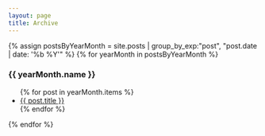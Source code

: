 ```yaml
---
layout: page
title: Archive
---
```


{% assign postsByYearMonth = site.posts | group_by_exp:"post", "post.date | date: '%b %Y'"  %}
{% for yearMonth in postsByYearMonth %}
  <h3>{{ yearMonth.name }}</h3>
  <ul>
    {% for post in yearMonth.items %}
      <li><a href="{{ post.url }}">{{ post.title }}</a></li>
    {% endfor %}
  </ul>
{% endfor %}
